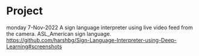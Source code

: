 # Project


monday 7-Nov-2022
A sign language interpreter using live video feed from the camera. 
ASL_American sign language.
https://github.com/harshbg/Sign-Language-Interpreter-using-Deep-Learning#screenshots
